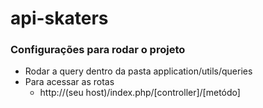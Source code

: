 # api-skaters

### Configurações para rodar o projeto
 - Rodar a query dentro da pasta application/utils/queries
 - Para acessar as rotas
	- http://(seu host)/index.php/[controller]/[metódo]

